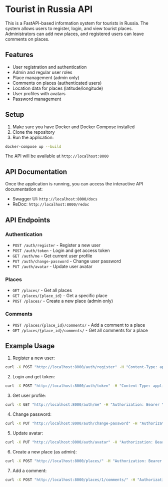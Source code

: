 # Tourist in Russia API

This is a FastAPI-based information system for tourists in Russia. The system allows users to register, login, and view tourist places. Administrators can add new places, and registered users can leave comments on places.

## Features

- User registration and authentication
- Admin and regular user roles
- Place management (admin only)
- Comments on places (authenticated users)
- Location data for places (latitude/longitude)
- User profiles with avatars
- Password management

## Setup

1. Make sure you have Docker and Docker Compose installed
2. Clone the repository
3. Run the application:

```bash
docker-compose up --build
```

The API will be available at `http://localhost:8000`

## API Documentation

Once the application is running, you can access the interactive API documentation at:
- Swagger UI: `http://localhost:8000/docs`
- ReDoc: `http://localhost:8000/redoc`

## API Endpoints

### Authentication
- `POST /auth/register` - Register a new user
- `POST /auth/token` - Login and get access token
- `GET /auth/me` - Get current user profile
- `PUT /auth/change-password` - Change user password
- `PUT /auth/avatar` - Update user avatar

### Places
- `GET /places/` - Get all places
- `GET /places/{place_id}` - Get a specific place
- `POST /places/` - Create a new place (admin only)

### Comments
- `POST /places/{place_id}/comments/` - Add a comment to a place
- `GET /places/{place_id}/comments/` - Get all comments for a place

## Example Usage

1. Register a new user:
```bash
curl -X POST "http://localhost:8000/auth/register" -H "Content-Type: application/json" -d '{"email":"user@example.com","username":"user","password":"password123","is_admin":false}'
```

2. Login and get token:
```bash
curl -X POST "http://localhost:8000/auth/token" -H "Content-Type: application/x-www-form-urlencoded" -d "username=user&password=password123"
```

3. Get user profile:
```bash
curl -X GET "http://localhost:8000/auth/me" -H "Authorization: Bearer YOUR_TOKEN"
```

4. Change password:
```bash
curl -X PUT "http://localhost:8000/auth/change-password" -H "Authorization: Bearer YOUR_TOKEN" -H "Content-Type: application/json" -d '{"old_password":"password123","new_password":"newpassword123"}'
```

5. Update avatar:
```bash
curl -X PUT "http://localhost:8000/auth/avatar" -H "Authorization: Bearer YOUR_TOKEN" -F "file=@/path/to/your/avatar.jpg"
```

6. Create a new place (as admin):
```bash
curl -X POST "http://localhost:8000/places/" -H "Authorization: Bearer YOUR_TOKEN" -H "Content-Type: application/json" -d '{"name":"Red Square","description":"Famous square in Moscow","latitude":55.7539,"longitude":37.6208}'
```

7. Add a comment:
```bash
curl -X POST "http://localhost:8000/places/1/comments/" -H "Authorization: Bearer YOUR_TOKEN" -H "Content-Type: application/json" -d '{"content":"Beautiful place!"}'